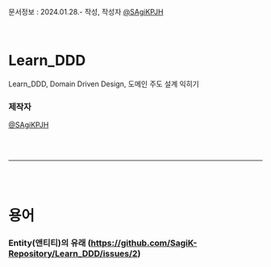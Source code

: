 문서정보 : 2024.01.28.- 작성, 작성자 [@SAgiKPJH](https://github.com/SAgiKPJH)

<br>

# Learn_DDD
Learn_DDD, Domain Driven Design, 도메인 주도 설계 익히기

### 제작자
[@SAgiKPJH](https://github.com/SAgiKPJH)

<br><br>

---

<br><br>

# 용어
### Entity(앤티티)의 유래 (https://github.com/SagiK-Repository/Learn_DDD/issues/2)

